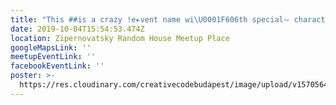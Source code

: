 ```yaml
---
title: "This ##is a crazy !e▸vent name wi\U0001F606th special⏦ characters--??.."
date: 2019-10-04T15:54:53.474Z
location: Zipernovatsky Random House Meetup Place
googleMapsLink: ''
meetupEventLink: ''
facebookEventLink: ''
poster: >-
  https://res.cloudinary.com/creativecodebudapest/image/upload/v1570564115/cc5/P1080538_calvqv.jpg
---
```


